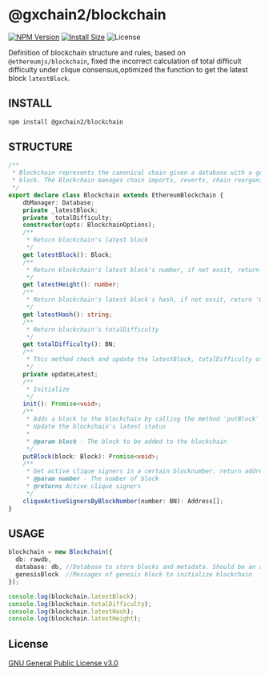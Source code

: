 # @gxchain2/blockchain
[![NPM Version](https://img.shields.io/npm/v/@gxchain2/blockchain)](https://www.npmjs.org/package/@gxchain2/blockchain)
[![Install Size](https://packagephobia.now.sh/badge?p=@gxchain2/blockchain)](https://packagephobia.now.sh/result?p=@gxchain2/blockchain)
![License](https://img.shields.io/npm/l/@gxchain2/blockchain)


 Definition of blockchain structure and rules, based on `@ethereumjs/blockchain`, fixed the incorrect calculation of total difficult difficulty under clique consensus,optimized the function to get the latest block `latestBlock`.

## INSTALL

```sh
npm install @gxchain2/blockchain
```

## STRUCTURE
```ts
/**
 * Blockchain represents the canonical chain given a database with a genesis
 * block. The Blockchain manages chain imports, reverts, chain reorganisations.
 */
export declare class Blockchain extends EthereumBlockchain {
    dbManager: Database;
    private _latestBlock;
    private _totalDifficulty;
    constructor(opts: BlockchainOptions);
    /**
     * Return blockchain's latest block
     */
    get latestBlock(): Block;
    /**
     * Return blockchain's latest block's number, if not exsit, return 0
     */
    get latestHeight(): number;
    /**
     * Return blockchain's latest block's hash, if not exsit, return '00'
     */
    get latestHash(): string;
    /**
     * Return blockchain's totalDifficulty
     */
    get totalDifficulty(): BN;
    /**
     * This method check and update the latestBlock, totalDifficulty of blockchain, issue the 'update' event
     */
    private updateLatest;
    /**
     * Initialize
     */
    init(): Promise<void>;
    /**
     * Adds a block to the blockchain by calling the method 'putBlock' of parent class
     * Update the blockchain's latest status
     *
     * @param block - The block to be added to the blockchain
     */
    putBlock(block: Block): Promise<void>;
    /**
     * Get active clique signers in a certain blocknumber, return addresses
     * @param number - The number of block
     * @returns Active clique signers
     */
    cliqueActiveSignersByBlockNumber(number: BN): Address[];
}
```

## USAGE
```ts
blockchain = new Blockchain({
  db: rawdb,    
  database: db, //Database to store blocks and metadata. Should be an abstract-leveldown compliant store.
  genesisBlock  //Messages of genesis block to initialize blockchain
});

console.log(blockchain.latestBlock);    
console.log(blockchain.totalDifficulty);
console.log(blockchain.latestHash);
console.log(blockchain.latestHeight);
```

## License

[GNU General Public License v3.0](https://www.gnu.org/licenses/gpl-3.0.en.html)
